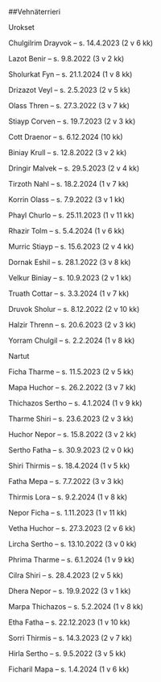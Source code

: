 ##Vehnäterrieri

Urokset

Chulgilrim Drayvok – s. 14.4.2023 (2 v 6 kk)

Lazot Benir – s. 9.8.2022 (3 v 2 kk)

Sholurkat Fyn – s. 21.1.2024 (1 v 8 kk)

Drizazot Veyl – s. 2.5.2023 (2 v 5 kk)

Olass Thren – s. 27.3.2022 (3 v 7 kk)

Stiayp Corven – s. 19.7.2023 (2 v 3 kk)

Cott Draenor – s. 6.12.2024 (10 kk)

Biniay Krull – s. 12.8.2022 (3 v 2 kk)

Dringir Malvek – s. 29.5.2023 (2 v 4 kk)

Tirzoth Nahl – s. 18.2.2024 (1 v 7 kk)

Korrin Olass – s. 7.9.2022 (3 v 1 kk)

Phayl Churlo – s. 25.11.2023 (1 v 11 kk)

Rhazir Tolm – s. 5.4.2024 (1 v 6 kk)

Murric Stiayp – s. 15.6.2023 (2 v 4 kk)

Dornak Eshil – s. 28.1.2022 (3 v 8 kk)

Velkur Biniay – s. 10.9.2023 (2 v 1 kk)

Truath Cottar – s. 3.3.2024 (1 v 7 kk)

Druvok Sholur – s. 8.12.2022 (2 v 10 kk)

Halzir Threnn – s. 20.6.2023 (2 v 3 kk)

Yorram Chulgil – s. 2.2.2024 (1 v 8 kk)

Nartut

Ficha Tharme – s. 11.5.2023 (2 v 5 kk)

Mapa Huchor – s. 26.2.2022 (3 v 7 kk)

Thichazos Sertho – s. 4.1.2024 (1 v 9 kk)

Tharme Shiri – s. 23.6.2023 (2 v 3 kk)

Huchor Nepor – s. 15.8.2022 (3 v 2 kk)

Sertho Fatha – s. 30.9.2023 (2 v 0 kk)

Shiri Thirmis – s. 18.4.2024 (1 v 5 kk)

Fatha Mepa – s. 7.7.2022 (3 v 3 kk)

Thirmis Lora – s. 9.2.2024 (1 v 8 kk)

Nepor Ficha – s. 1.11.2023 (1 v 11 kk)

Vetha Huchor – s. 27.3.2023 (2 v 6 kk)

Lircha Sertho – s. 13.10.2022 (3 v 0 kk)

Phrima Tharme – s. 6.1.2024 (1 v 9 kk)

Cilra Shiri – s. 28.4.2023 (2 v 5 kk)

Dhera Nepor – s. 19.9.2022 (3 v 1 kk)

Marpa Thichazos – s. 5.2.2024 (1 v 8 kk)

Etha Fatha – s. 22.12.2023 (1 v 10 kk)

Sorri Thirmis – s. 14.3.2023 (2 v 7 kk)

Hirla Sertho – s. 9.5.2022 (3 v 5 kk)

Ficharil Mapa – s. 1.4.2024 (1 v 6 kk)
